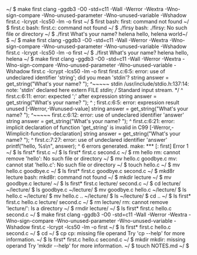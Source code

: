 ~/ $ make first
clang -ggdb3 -O0 -std=c11 -Wall -Werror -Wextra -Wno-sign-compare -Wno-unused-parameter -Wno-unused-variable -Wshadow    first.c  -lcrypt -lcs50 -lm -o first
~/ $ first
bash: first: command not found
~/ $ first.c
bash: first.c: command not found
~/ $ ./firsy
bash: ./firsy: No such file or directory
~/ $ ./first
What's your name? helena
hello, helena world~/ $ 
~/ $ make first
clang -ggdb3 -O0 -std=c11 -Wall -Werror -Wextra -Wno-sign-compare -Wno-unused-parameter -Wno-unused-variable -Wshadow    first.c  -lcrypt -lcs50 -lm -o first
~/ $ ./first
What's your name? helena
hello, helena
~/ $ make first
clang -ggdb3 -O0 -std=c11 -Wall -Werror -Wextra -Wno-sign-compare -Wno-unused-parameter -Wno-unused-variable -Wshadow    first.c  -lcrypt -lcs50 -lm -o first
first.c:6:5: error: use of undeclared identifier 'string'; did you mean 'stdin'?
    string answer = get_string("What's your name? ");
    ^~~~~~
    stdin
/usr/include/stdio.h:137:14: note: 'stdin' declared here
extern FILE *stdin;             /* Standard input stream.  */
             ^
first.c:6:11: error: expected ';' after expression
    string answer = get_string("What's your name? ");
          ^
          ;
first.c:6:5: error: expression result unused [-Werror,-Wunused-value]
    string answer = get_string("What's your name? ");
    ^~~~~~
first.c:6:12: error: use of undeclared identifier 'answer'
    string answer = get_string("What's your name? ");
           ^
first.c:6:21: error: implicit declaration of function 'get_string' is invalid in C99 [-Werror,-Wimplicit-function-declaration]
    string answer = get_string("What's your name? ");
                    ^
first.c:7:27: error: use of undeclared identifier 'answer'
    printf("hello, %s\n", answer);
                          ^
6 errors generated.
make: *** [<builtin>: first] Error 1
~/ $ ls
first*  first.c
~/ $ ls
first*  first.c  second.c
~/ $ rm hello
rm: cannot remove 'hello': No such file or directory
~/ $ mv hello.c goodbye.c
mv: cannot stat 'hello.c': No such file or directory
~/ $ touch hello.c
~/ $ mv hello.c goodbye.c
~/ $ ls
first*  first.c  goodbye.c  second.c
~/ $ mkd8r lecture
bash: mkd8r: command not found
~/ $ mkdir lecture
~/ $ mv goodbye.c lecture/
~/ $ ls
first*  first.c  lecture/  second.c
~/ $ cd lecture/
~/lecture/ $ ls 
goodbye.c
~/lecture/ $ mv goodbye.c hello.c
~/lecture/ $ ls
hello.c
~/lecture/ $ mv hello.c ..
~/lecture/ $ ls
~/lecture/ $ cd ..
~/ $ ls
first*  first.c  hello.c  lecture/  second.c
~/ $ rm lecture/
rm: cannot remove 'lecture/': Is a directory
~/ $ rmdir lecture/
~/ $ ls
first*  first.c  hello.c  second.c
~/ $ make first
clang -ggdb3 -O0 -std=c11 -Wall -Werror -Wextra -Wno-sign-compare -Wno-unused-parameter -Wno-unused-variable -Wshadow    first.c  -lcrypt -lcs50 -lm -o first
~/ $ ls
first*  first.c  hello.c  second.c
~/ $ cd
~/ $ cp
cp: missing file operand
Try 'cp --help' for more information.
~/ $ ls
first*  first.c  hello.c  second.c
~/ $ mkdir
mkdir: missing operand
Try 'mkdir --help' for more information.
~/ $ touch NOTES.md
~/ $ 


